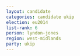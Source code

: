 ```yaml
---
layout: candidate
categories: candidate ukip
election: eu2014
list-rank: 6
person: lyndon-jones
region: west-midlands
party: ukip
---
```

